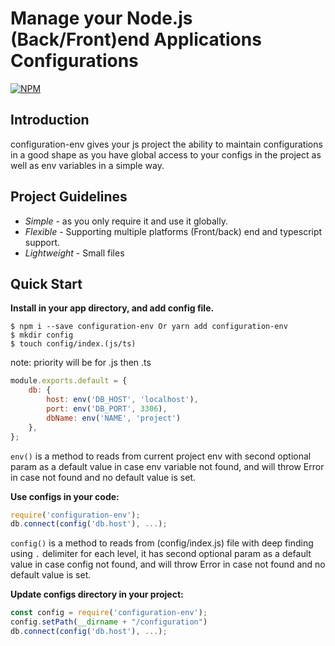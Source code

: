 Manage your Node.js (Back/Front)end Applications Configurations
===================================
[![NPM](https://nodei.co/npm/configuration-env.svg?downloads=true&downloadRank=true)](https://www.npmjs.com/package/configuration-env/)&nbsp;&nbsp;

Introduction
------------

configuration-env gives your js project the ability to maintain configurations in a good shape
as you have global access to your configs in the project as well as env variables in a simple way.

Project Guidelines
------------------

* *Simple* - as you only require it and use it globally.
* *Flexible* - Supporting multiple platforms (Front/back) end and typescript support.
* *Lightweight* - Small files

Quick Start
---------------
**Install in your app directory, and add config file.**

```shell
$ npm i --save configuration-env Or yarn add configuration-env
$ mkdir config
$ touch config/index.(js/ts)
```
note: priority will be for .js then .ts

```js
module.exports.default = {
    db: {
        host: env('DB_HOST', 'localhost'),
        port: env('DB_PORT', 3306),
        dbName: env('NAME', 'project')
    },
};
```
`env()`  is a method to reads from current project env with second optional param as a default value 
in case env variable not found, and will throw Error in case not found and no default value is set.

**Use configs in your code:**

```js
require('configuration-env');
db.connect(config('db.host'), ...);
```

`config()`  is a method to reads from (config/index.js) file with deep finding using `.` delimiter for each level, it has 
second optional param as a default value in case config not found,  and will throw Error in case not found and no default value is set.

**Update configs directory in your project:**

```js
const config = require('configuration-env');
config.setPath(__dirname + "/configuration")
db.connect(config('db.host'), ...);
```

